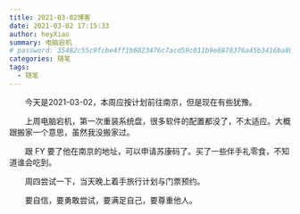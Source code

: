 ```yaml
---
title: 2021-03-02博客
date: 2021-03-02 17:15:33
author: heyXiao
summary: 电脑宕机
# password: 35482c55c9fcbe4ff1b6023476c7acd59c011b9e8870376a45b3416ba8092d3d
categories: 随笔
tags:
  - 随笔
---
```


<p style="text-indent:2em">今天是2021-03-02，本周应按计划前往南京，但是现在有些犹豫。</p>
<p style="text-indent:2em">上周电脑宕机，第一次重装系统盘，很多软件的配置都没了，不太适应。大概跟搬家一个意思，虽然我没搬家过。</p>
<p style="text-indent:2em">跟 FY 要了他在南京的地址，可以申请苏康码了。买了一些伴手礼零食，不知道谁会吃到。</p>
<p style="text-indent:2em">周四尝试一下，当天晚上着手旅行计划与门票预约。</p>
<p style="text-indent:2em">要自信，要勇敢尝试，要满足自己，要尊重他人。</p>
